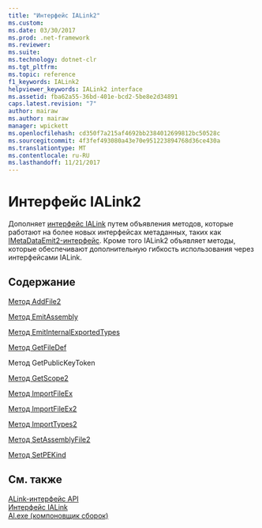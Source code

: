 ```yaml
---
title: "Интерфейс IALink2"
ms.custom: 
ms.date: 03/30/2017
ms.prod: .net-framework
ms.reviewer: 
ms.suite: 
ms.technology: dotnet-clr
ms.tgt_pltfrm: 
ms.topic: reference
f1_keywords: IALink2
helpviewer_keywords: IALink2 interface
ms.assetid: fba62a55-36bd-401e-bcd2-5be8e2d34891
caps.latest.revision: "7"
author: mairaw
ms.author: mairaw
manager: wpickett
ms.openlocfilehash: cd350f7a215af4692bb2384012699812bc50528c
ms.sourcegitcommit: 4f3fef493080a43e70e951223894768d36ce430a
ms.translationtype: MT
ms.contentlocale: ru-RU
ms.lasthandoff: 11/21/2017
---
```

# <a name="ialink2-interface"></a>Интерфейс IALink2
Дополняет [интерфейс IALink](../../../../docs/framework/unmanaged-api/alink/ialink-interface.md) путем объявления методов, которые работают на более новых интерфейсах метаданных, таких как [IMetaDataEmit2-интерфейс](../../../../docs/framework/unmanaged-api/metadata/imetadataemit2-interface.md). Кроме того IALink2 объявляет методы, которые обеспечивают дополнительную гибкость использования через интерфейсами IALink.  
  
## <a name="in-this-section"></a>Содержание  
 [Метод AddFile2](../../../../docs/framework/unmanaged-api/alink/addfile2-method.md)  
  
 [Метод EmitAssembly](../../../../docs/framework/unmanaged-api/alink/emitassembly-method.md)  
  
 [Метод EmitInternalExportedTypes](../../../../docs/framework/unmanaged-api/alink/emitinternalexportedtypes-method.md)  
  
 [Метод GetFileDef](../../../../docs/framework/unmanaged-api/alink/getfiledef-method.md)  
  
 Метод GetPublicKeyToken  
  
 [Метод GetScope2](../../../../docs/framework/unmanaged-api/alink/getscope2-method.md)  
  
 [Метод ImportFileEx](../../../../docs/framework/unmanaged-api/alink/importfileex-method.md)  
  
 [Метод ImportFileEx2](../../../../docs/framework/unmanaged-api/alink/importfileex2-method.md)  
  
 [Метод ImportTypes2](../../../../docs/framework/unmanaged-api/alink/importtypes2-method.md)  
  
 [Метод SetAssemblyFile2](../../../../docs/framework/unmanaged-api/alink/setassemblyfile2-method.md)  
  
 [Метод SetPEKind](../../../../docs/framework/unmanaged-api/alink/setpekind-method.md)  
  
## <a name="see-also"></a>См. также  
 [ALink-интерфейс API](../../../../docs/framework/unmanaged-api/alink/index.md)  
 [Интерфейс IALink](../../../../docs/framework/unmanaged-api/alink/ialink-interface.md)  
 [Al.exe (компоновщик сборок)](../../../../docs/framework/tools/al-exe-assembly-linker.md)
